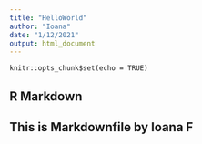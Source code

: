 ```yaml
---
title: "HelloWorld"
author: "Ioana"
date: "1/12/2021"
output: html_document
---
```


```{r setup, include=FALSE}
knitr::opts_chunk$set(echo = TRUE)
```

## R Markdown

## This is Markdownfile by Ioana F